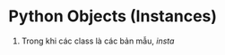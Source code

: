 # Python Objects (Instances)
1. Trong khi các class là các bản mẫu, *insta*
<!--stackedit_data:
eyJoaXN0b3J5IjpbLTczMDcxOTgwNl19
-->